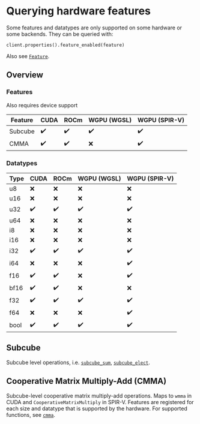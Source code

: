 # Querying hardware features

Some features and datatypes are only supported on some hardware or some backends. They can be
queried with:

```rust, ignore
client.properties().feature_enabled(feature)
```

Also see [`Feature`](https://docs.rs/cubecl/latest/cubecl/enum.Feature.html).

## Overview

### Features

Also requires device support

| Feature | CUDA | ROCm | WGPU (WGSL) | WGPU (SPIR-V) |
| ------- | ---- | ---- | ----------- | ------------- |
| Subcube | ✔️   | ✔️   | ✔️          | ✔️            |
| CMMA    | ✔️   | ✔️   | ❌          | ✔️            |

### Datatypes

| Type | CUDA | ROCm | WGPU (WGSL) | WGPU (SPIR-V) |
| ---- | ---- | ---- | ----------- | ------------- |
| u8   | ❌   | ❌   | ❌          | ❌            |
| u16  | ❌   | ❌   | ❌          | ❌            |
| u32  | ✔️   | ✔️   | ✔️          | ✔️            |
| u64  | ❌   | ❌   | ❌          | ❌            |
| i8   | ❌   | ❌   | ❌          | ❌            |
| i16  | ❌   | ❌   | ❌          | ❌            |
| i32  | ✔️   | ✔️   | ✔️          | ✔️            |
| i64  | ❌   | ❌   | ❌          | ✔️            |
| f16  | ✔️   | ✔️   | ❌          | ✔️            |
| bf16 | ✔️   | ✔️   | ❌          | ❌            |
| f32  | ✔️   | ✔️   | ✔️          | ✔️            |
| f64  | ❌   | ❌   | ❌          | ✔️            |
| bool | ✔️   | ✔️   | ✔️          | ✔️            |

## Subcube

Subcube level operations, i.e.
[`subcube_sum`](https://docs.rs/cubecl/latest/cubecl/frontend/fn.subcube_sum.html),
[`subcube_elect`](https://docs.rs/cubecl/latest/cubecl/frontend/fn.subcube_elect.html).

## Cooperative Matrix Multiply-Add (CMMA)

Subcube-level cooperative matrix multiply-add operations. Maps to `wmma` in CUDA and
`CooperativeMatrixMultiply` in SPIR-V. Features are registered for each size and datatype that is
supported by the hardware. For supported functions, see
[`cmma`](https://docs.rs/cubecl/latest/cubecl/frontend/cmma/index.html).
